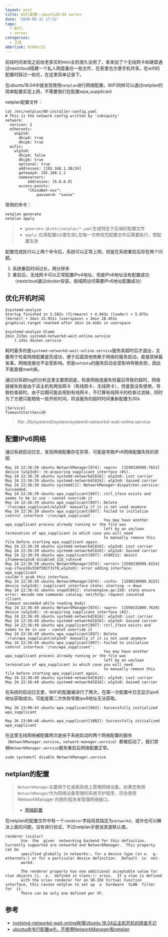 ```yaml
---
layout: post
title: WiFi配置——ubuntu20.04 server
date: '2020-05-31 17:52'
tags:
  - WiFi
  - server
categories:
  - 工具
abbrlink: 9cb9cc51
---
```


前段时间发现之前给老家买的mini主机很久没用了，拿来加了个无线网卡和硬盘通过nextcloud搭建一个私人网盘备份一些文件，在家里也方便手机共享。在wifi的配置时踩过一些坑，在这里简单记录下。

<!--more-->

在ubuntu18.04中就发现使用`netplan`进行网络配置，WiFi同样可以通过netplan的简单配置实现上网，不需要我们在配置wpa_supplicant

netplan配置文件：
```
cat /etc/netplan/00-installer-config.yaml
# This is the network config written by 'subiquity'
network:
  version: 2
  ethernets:
    enp2s0:
      dhcp4: true
      dhcp6: true
  wifis:
    wlp3s0:
      dhcp4: false
      dhcp6: true
      optional: true
      addresses: [192.168.1.38/24]
      gateway4: 192.168.1.1
      nameservers:
          addresses: [8.8.8.8]
      access-points:
          "ChinaNet-xxx":
              password: "xxxxx"
```
常用的命令：
``` shell
netplan generate
netplan apply
```
> - `generate`: 从`/etc/netplan/*.yaml`生成特定于后端的配置文件
> - `apply`: 应用配置(以便生效),在每一次修改完配置文件后需要执行，使配置生效

配置完成执行以上两个命令后，系统可以正常上网，但是在系统重启后存在两个问题。
1. 系统重启时间过长，两分钟多
2. 重启后，无线网卡可以正常配置IPv4地址，但是IPv6地址没有配置成功（nextcloud通过docker安装，局域网访问需要IPv6地址配置成功）


## 优化开机时间

``` shell
$systemd-analyze
Startup finished in 2.582s (firmware) + 4.843s (loader) + 5.075s (kernel) + 2min 15.951s (userspace) = 2min 28.453s
graphical.target reached after 2min 14.410s in userspace
```

``` shell
$systemd-analyze blame
2min 213ms systemd-networkd-wait-online.service
    7.145s docker.service
```
耗时最多的是`systemd-networkd-wait-online.service`服务其超时后才退出，主要用于检查网络配置是否成功，便于后面其他依赖于网络的服务启动，直接禁掉最省事，网络连接也不会受影响。但是`netdata`的服务启动会受影响导致失败，因此不能直接mark掉。

通过对系统log的分析这里主要原因是，检查网络连接失败最后导致的超时，网络链接失败是由于该主机有两张网卡（有线网卡，无线网卡），但是我没有使用，导致检查超时。由于后期可能会用到有线网卡，不打算有线网卡的检查过滤掉，同时为了方便只能牺牲一些开机时间，将该服务的超时时间重新配置为30s

```
[Service]
TimeoutStartSec=30
```
> file: /lib/systemd/system/systemd-networkd-wait-online.service


## 配置IPv6网络

通过系统启动日志，发现网络配置存在异常，可能是导致IPv6网络配置失败的原因

```
May 24 22:36:39 ubuntu NetworkManager[874]: <warn>  [1590330999.7653] device (wlp3s0): re-acquiring supplicant interface (#1).
May 24 22:36:39 ubuntu systemd-networkd[816]: wlp3s0: Lost carrier
May 24 22:36:39 ubuntu systemd-networkd[816]: wlp3s0: Gained carrier
May 24 22:36:39 ubuntu systemd[1]: NetworkManager-dispatcher.service: Succeeded.
May 24 22:36:39 ubuntu wpa_supplicant[897]: ctrl_iface exists and seems to be in use - cannot override it
May 24 22:36:39 ubuntu wpa_supplicant[897]: Delete '/run/wpa_supplicant/wlp3s0' manually if it is not used anymore
May 24 22:36:39 ubuntu wpa_supplicant[897]: Failed to initialize control interface '/run/wpa_supplicant'.
                                            You may have another wpa_supplicant process already running or the file was
                                            left by an unclean termination of wpa_supplicant in which case you will need
                                            to manually remove this file before starting wpa_supplicant again.
May 24 22:36:39 ubuntu systemd-networkd[816]: wlp3s0: Lost carrier
May 24 22:36:39 ubuntu systemd-networkd[816]: wlp3s0: Gained carrier
May 24 22:36:39 ubuntu wpa_supplicant[897]: nl80211: deinit ifname=wlp3s0 disabled_11b_rates=0
May 24 22:36:39 ubuntu NetworkManager[874]: <error> [1590330999.9224] sup-iface[0x558f502f31f0,wlp3s0]: error adding interface: wpa_supplicant
couldn't grab this interface.
May 24 22:36:39 ubuntu NetworkManager[874]: <info>  [1590330999.9225] device (wlp3s0): supplicant interface state: starting -> down
May 24 22:36:42 ubuntu snapd[891]: stateengine.go:150: state ensure error: decode new commands catalog: net/http: request canceled (Client.
Timeout exceeded while reading body)
May 24 22:36:49 ubuntu NetworkManager[874]: <warn>  [1590331009.7629] device (wlp3s0): re-acquiring supplicant interface (#2).
May 24 22:36:49 ubuntu systemd-networkd[816]: wlp3s0: Lost carrier
May 24 22:36:49 ubuntu systemd-networkd[816]: wlp3s0: Gained carrier
May 24 22:36:49 ubuntu wpa_supplicant[897]: ctrl_iface exists and seems to be in use - cannot override it
May 24 22:36:49 ubuntu wpa_supplicant[897]: Delete '/run/wpa_supplicant/wlp3s0' manually if it is not used anymore
May 24 22:36:49 ubuntu wpa_supplicant[897]: Failed to initialize control interface '/run/wpa_supplicant'.
                                            You may have another wpa_supplicant process already running or the file was
                                            left by an unclean termination of wpa_supplicant in which case you will need
                                            to manually remove this file before starting wpa_supplicant again.
May 24 22:36:49 ubuntu systemd-networkd[816]: wlp3s0: Lost carrier
May 24 22:36:49 ubuntu systemd-networkd[816]: wlp3s0: Gained carrier
```

在系统的启动日志里，WiFi的配置被进行了两次，在第一次配置中日志显示ipv6地址获取成功，可能是第二次失败导致ipv6地址无法获取。

```
May 26 23:00:43 ubuntu wpa_supplicant[663]: Successfully initialized wpa_supplicant
```

```
May 26 23:00:48 ubuntu wpa_supplicant[1002]: Successfully initialized wpa_supplicant
```

在这里无线网络被配置两次是由于系统启动时两个网络配置的服务（`NetworkManager.service`，`network-manager.service`）都被启动了，我们禁掉`NetworkManager.service`服务重启后网络配置正常。

```shell
sudo systemctl disable NetworkManager.service
```

## netplan的配置

> `NetworkManager`主要用于在桌面系统上管理网络设备。如果您使用`NetworkManager`作为网络设备管理的系统守护程序，将会使用 NetworkManager 的图形程序来管理网络接口。
> - [网络配置](https://winddoing.github.io/post/18692.html)


在netplan的配置文件中有一个`renderer`字段将其指定为`networkd`，或许也可以解决上面的问题，没有进行验证，不过netplan手册说其是默认值。

```
renderer (scalar)
       Use  the  given  networking backend for this definition.  Currently supported are networkd and NetworkManager.  This property can be
       specified globally in networks:, for a device type (in e.  g.  ethernets:) or for a particular device definition.  Default  is  net‐
       workd.

       The renderer property has one additional acceptable value for vlan objects (i.  e.  defined in vlans:): sriov.  If a vlan is defined
       with the sriov renderer for an SR-IOV Virtual Function interface, this causes netplan to set up  a  hardware  VLAN  filter  for  it.
       There can be only one defined per VF.
```

## 参考

- [systemd-networkd-wait-online拖慢Ubuntu 18.04云主机开机的排查手记](https://xzclip.cn/tech-records/systemd-networkd-wait-online-stuck-boot-ubuntu-1804/)
- [ubuntu命令行配置wifi，不使用NetworkManager和netplan](https://blog.csdn.net/doushi/article/details/104062482)
